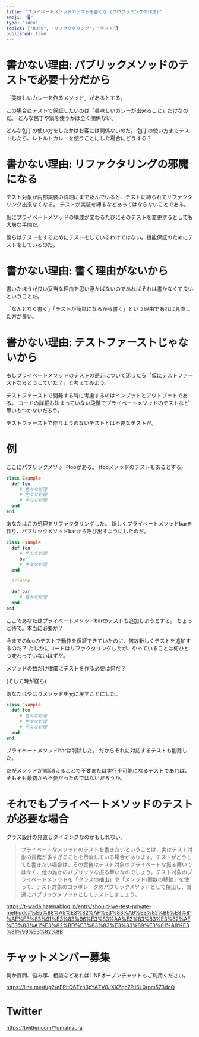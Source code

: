```yaml
---
title: "プライベートメソッドのテストを書くな (プログラミングの作法)"
emoji: "🖥"
type: "idea"
topics: ["Ruby", "リファクタリング", "テスト"]
published: true
---
```


# 書かない理由: パブリックメソッドのテストで必要十分だから

「美味しいカレーを作るメソッド」があるとする。

この場合にテストで保証したいのは「美味しいカレーが出来ること」だけなのだ。
どんな包丁や鍋を使うかは全く関係ない。

どんな包丁の使い方をしたかはお客には関係ないのだ。
包丁の使い方までテストしたら、レトルトカレーを使うことにした場合にどうする？

# 書かない理由: リファクタリングの邪魔になる

テスト対象が内部実装の詳細にまで及んでいると、テストに縛られてリファクタリング出来なくなる。
テストが実装を縛るなどあってはならないことである。

仮にプライベートメソッドの構成が変わるたびにそのテストを変更するとしても大層な手間だ。

僕らはテストをするためにテストをしているわけではない。機能保証のためにテストをしているのだ。

# 書かない理由: 書く理由がないから

書いたほうが良い妥当な理由を思い浮かばないのであればそれは書かなくて良いということだ。

「なんとなく書く」「テストが簡単になるから書く」という理由であれば見直した方が良い。


# 書かない理由: テストファーストじゃないから

もしプライベートメソッドのテストの是非について迷ったら「仮にテストファーストならどうしていた？」と考えてみよう。

テストファーストで開発する時に考慮するのはインプットとアウトプットである。
コードの詳細も決まっていない段階でプライベートメソッドのテストなど思いもつかないだろう。

テストファーストで作りようのないテストとは不要なテストだ。

# 例

ここにパブリックメソッドfooがある。
(fooメソッドのテストもあるとする)

```rb
class Example
  def foo
     # 色々な処理
     # 色々な処理
     # 色々な処理
  end
end
```

あなたはこの処理をリファクタリングした。
新しくプライベートメソッドbarを作り、パブリックメソッドbarから呼び出すようにしたのだ。

```rb
class Example
  def foo
     # 色々な処理
     bar
     # 色々な処理
  end

  private

  def bar
     # 色々な処理
  end
end
```


ここであなたはプライベートメソッドbarのテストも追加しようとする。
ちょっと待て。本当に必要か？

今までのfooのテストで動作を保証できていたのに、何故新しくテストを追加するのだ？
たしかにコードはリファクタリングしたが、やっていることは何ひとつ変わっていないはずだ。

メソッドの数だけ律儀にテストを作る必要は何だ？

(そして時が経ち)

あなたはやはりメソッドを元に戻すことにした。




```rb
class Example
  def foo
     # 色々な処理
     # 色々な処理
     # 色々な処理
  end
end
```

プライベートメソッドbarは削除した。
だからそれに対応するテストも削除した。

だがメソッドが1個消えることで不要または実行不可能になるテストであれば、そもそも最初から不要だったのではないだろうか。

# それでもプライベートメソッドのテストが必要な場合

クラス設計の見直しタイミングなのかもしれない。

>プライベートなメソッドのテストを書きたいということは、実はテスト対象の責務が多すぎることを示唆している場合があります。テストがどうしても書きたい場合は、その責務はテスト対象のプライベートな振る舞いではなく、他の誰かのパブリックな振る舞いなのでしょう。テスト対象のプライベートメソッドを「クラスの抽出」や「メソッド/関数の移動」を使って、テスト対象のコラボレータのパブリックメソッドとして抽出し、普通にパブリックメソッドとしてテストしましょう。

https://t-wada.hatenablog.jp/entry/should-we-test-private-methods#%E5%88%A5%E3%82%AF%E3%83%A9%E3%82%B9%E3%81%AE%E3%83%91%E3%83%96%E3%83%AA%E3%83%83%E3%82%AF%E3%83%A1%E3%82%BD%E3%83%83%E3%83%89%E3%81%A8%E3%81%99%E3%82%8B


<!-- Update From Qiita API -->

# チャットメンバー募集


何か質問、悩み事、相談などあればLINEオープンチャットもご利用ください。

https://line.me/ti/g2/eEPltQ6Tzh3pYAZV8JXKZqc7PJ6L0rpm573dcQ


# Twitter

https://twitter.com/YumaInaura

<!-- Update From Qiita API -->

